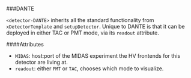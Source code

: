 ###DANTE

`<detector-DANTE>` inherits all the standard functionality from `xDetectorTemplate` and `setupDetector`.  Unique to DANTE is that it can be deployed in either TAC or PMT mode, via its `readout` attribute.

####Attributes
 - `MIDAS`: host:port of the MIDAS experiment the HV frontends for this detector are living at.
 - `readout`: either `PMT` or `TAC`, chooses which mode to visualize.
